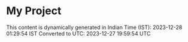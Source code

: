 # My Project

This content is dynamically generated in Indian Time (IST): 2023-12-28 01:29:54 IST
Converted to UTC: 2023-12-27 19:59:54 UTC
